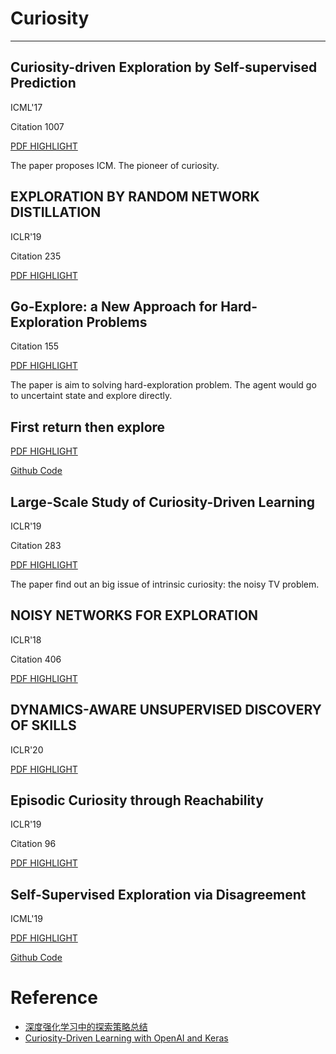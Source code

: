 # Curiosity

---

## Curiosity-driven Exploration by Self-supervised Prediction

ICML'17

Citation 1007

[PDF HIGHLIGHT](./Curiosity-driven%20Exploration%20by%20Self-supervised%20Prediction.pdf)

The paper proposes ICM. The pioneer of curiosity.
## EXPLORATION BY RANDOM NETWORK DISTILLATION

ICLR'19

Citation 235

[PDF HIGHLIGHT](./EXPLORATION%20BY%20RANDOM%20NETWORK%20DISTILLATION.pdf)

## Go-Explore: a New Approach for Hard-Exploration Problems

Citation 155

[PDF HIGHLIGHT](./Go-Explore%20a%20New%20Approach%20for%20Hard-Exploration.pdf)

The paper is aim to solving hard-exploration problem. The agent would go to uncertaint state and explore directly.

## First return then explore

[PDF HIGHLIGHT](./First%20return%20then%20explore.pdf)

[Github Code](https://github.com/uber-research/go-explore)

## Large-Scale Study of Curiosity-Driven Learning

ICLR'19

Citation 283

[PDF HIGHLIGHT](./Large-Scale%20Study%20of%20Curiosity-Driven%20Learning.pdf)

The paper find out an big issue of intrinsic curiosity: the noisy TV problem.

## NOISY NETWORKS FOR EXPLORATION

ICLR'18

Citation 406

[PDF HIGHLIGHT](./Noisy%20Networks%20for%20Exploration.pdf)

## DYNAMICS-AWARE UNSUPERVISED DISCOVERY OF SKILLS

ICLR'20

[PDF HIGHLIGHT](./Dynamics-Aware%20Unsupervised%20Discovery%20of%20Skills.pdf)

## Episodic Curiosity through Reachability

ICLR'19

Citation 96

[PDF HIGHLIGHT](./EPISODIC%20CURIOSITY%20THROUGH%20REACHABILITY.pdf)

## Self-Supervised Exploration via Disagreement

ICML'19

[PDF HIGHLIGHT](./Self-Supervised%20Exploration%20via%20Disagreement.pdf)

[Github Code](https://github.com/pathak22/exploration-by-disagreement)

# Reference

- [深度强化学习中的探索策略总结](https://zhuanlan.zhihu.com/p/188714833)
- [Curiosity-Driven Learning with OpenAI and Keras](https://medium.com/swlh/curiosity-driven-learning-with-openai-and-keras-66f2c7f091fa)